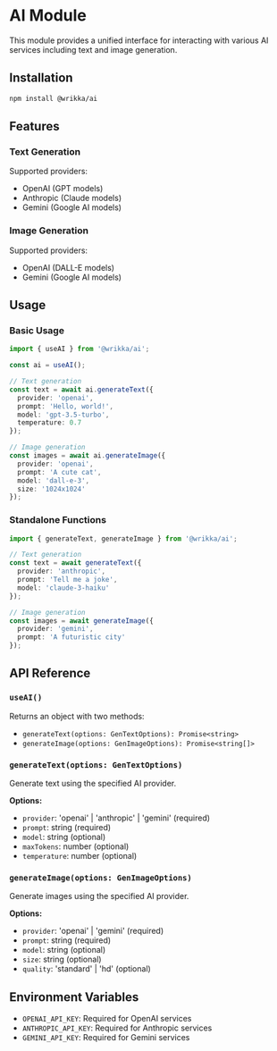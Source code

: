 # AI Module

This module provides a unified interface for interacting with various AI services including text and image generation.

## Installation
```bash
npm install @wrikka/ai
```

## Features

### Text Generation
Supported providers:
- OpenAI (GPT models)
- Anthropic (Claude models)
- Gemini (Google AI models)

### Image Generation
Supported providers:
- OpenAI (DALL-E models)
- Gemini (Google AI models)

## Usage

### Basic Usage
```typescript
import { useAI } from '@wrikka/ai';

const ai = useAI();

// Text generation
const text = await ai.generateText({
  provider: 'openai',
  prompt: 'Hello, world!',
  model: 'gpt-3.5-turbo',
  temperature: 0.7
});

// Image generation
const images = await ai.generateImage({
  provider: 'openai',
  prompt: 'A cute cat',
  model: 'dall-e-3',
  size: '1024x1024'
});
```

### Standalone Functions
```typescript
import { generateText, generateImage } from '@wrikka/ai';

// Text generation
const text = await generateText({
  provider: 'anthropic',
  prompt: 'Tell me a joke',
  model: 'claude-3-haiku'
});

// Image generation
const images = await generateImage({
  provider: 'gemini',
  prompt: 'A futuristic city'
});
```

## API Reference

### `useAI()`
Returns an object with two methods:
- `generateText(options: GenTextOptions): Promise<string>`
- `generateImage(options: GenImageOptions): Promise<string[]>`

### `generateText(options: GenTextOptions)`
Generate text using the specified AI provider.

**Options:**
- `provider`: 'openai' | 'anthropic' | 'gemini' (required)
- `prompt`: string (required)
- `model`: string (optional)
- `maxTokens`: number (optional)
- `temperature`: number (optional)

### `generateImage(options: GenImageOptions)`
Generate images using the specified AI provider.

**Options:**
- `provider`: 'openai' | 'gemini' (required)
- `prompt`: string (required)
- `model`: string (optional)
- `size`: string (optional)
- `quality`: 'standard' | 'hd' (optional)

## Environment Variables
- `OPENAI_API_KEY`: Required for OpenAI services
- `ANTHROPIC_API_KEY`: Required for Anthropic services
- `GEMINI_API_KEY`: Required for Gemini services